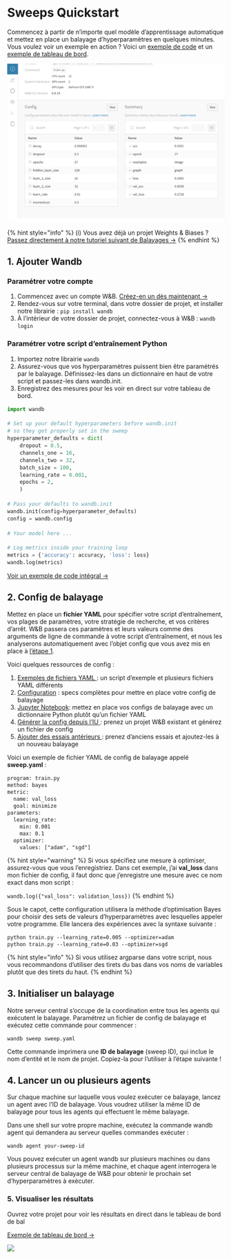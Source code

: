 # Sweeps Quickstart

Commencez à partir de n’importe quel modèle d’apprentissage automatique et mettez en place un balayage d’hyperparamètres en quelques minutes. Vous voulez voir un exemple en action ? Voici un [exemple de code](https://github.com/wandb/examples/tree/master/examples/pytorch/pytorch-cnn-fashion) et un [exemple de tableau de bord](https://app.wandb.ai/carey/pytorch-cnn-fashion/sweeps/v8dil26q).

![](../.gitbook/assets/image%20%2847%29%20%282%29%20%282%29.png)

{% hint style="info" %}
\(i\) Vous avez déjà un projet Weights & Biases ? [Passez directement à notre tutoriel suivant de Balayages →](https://docs.wandb.ai/sweeps/existing-project)
{% endhint %}

## 1.  Ajouter Wandb

### Paramétrer votre compte

1. Commencez avec un compte W&B. [Créez-en un dès maintenant →](http://app.wandb.ai/)
2. Rendez-vous sur votre terminal, dans votre dossier de projet, et installer notre librairie : `pip install wandb`
3. À l’intérieur de votre dossier de projet, connectez-vous à W&B : `wandb login`

### Paramétrer votre script d’entraînement Python

1. Importez notre librairie `wandb`  
2. Assurez-vous que vos hyperparamètres puissent bien être paramétrés par le balayage. Définissez-les dans un dictionnaire en haut de votre script et passez-les dans wandb.init.
3. Enregistrez des mesures pour les voir en direct sur votre tableau de bord.

```python
import wandb

# Set up your default hyperparameters before wandb.init
# so they get properly set in the sweep
hyperparameter_defaults = dict(
    dropout = 0.5,
    channels_one = 16,
    channels_two = 32,
    batch_size = 100,
    learning_rate = 0.001,
    epochs = 2,
    )

# Pass your defaults to wandb.init
wandb.init(config=hyperparameter_defaults)
config = wandb.config

# Your model here ...

# Log metrics inside your training loop
metrics = {'accuracy': accuracy, 'loss': loss}
wandb.log(metrics)
```

 [Voir un exemple de code intégral →](https://github.com/wandb/examples/tree/master/examples/pytorch/pytorch-cnn-fashion)

## 2.  Config de balayage

Mettez en place un **fichier YAML** pour spécifier votre script d’entraînement, vos plages de paramètres, votre stratégie de recherche, et vos critères d’arrêt. W&B passera ces paramètres et leurs valeurs comme des arguments de ligne de commande à votre script d’entraînement, et nous les analyserons automatiquement avec l’objet config que vous avez mis en place à [l’étape 1](https://docs.wandb.ai/sweeps/quickstart#set-up-your-python-training-script).

Voici quelques ressources de config :

1. [Exemples de fichiers YAML ](https://github.com/wandb/examples/tree/master/examples/keras/keras-cnn-fashion): un script d’exemple et plusieurs fichiers YAML différents
2. [Configuration](https://docs.wandb.ai/sweeps/configuration) : specs complètes pour mettre en place votre config de balayage
3. [Jupyter Notebook](python-api.md): mettez en place vos configs de balayage avec un dictionnaire Python plutôt qu’un fichier YAML
4. [Générer la config depuis l’IU ](https://docs.wandb.ai/sweeps/existing-project): prenez un projet W&B existant et générez un fichier de config
5. [Ajouter des essais antérieurs ](https://docs.wandb.com/sweeps/existing-project#seed-a-new-sweep-with-existing-runs): prenez d’anciens essais et ajoutez-les à un nouveau balayage

 Voici un exemple de fichier YAML de config de balayage appelé **sweep.yaml** :

```text
program: train.py
method: bayes
metric:
  name: val_loss
  goal: minimize
parameters:
  learning_rate:
    min: 0.001
    max: 0.1
  optimizer:
    values: ["adam", "sgd"]
```

{% hint style="warning" %}
Si vous spécifiez une mesure à optimiser, assurez-vous que vous l’enregistriez. Dans cet exemple, j’ai **val\_loss** dans mon fichier de config, il faut donc que j’enregistre une mesure avec ce nom exact dans mon script :

`wandb.log({"val_loss": validation_loss})`
{% endhint %}

Sous le capot, cette configuration utilisera la méthode d’optimisation Bayes pour choisir des sets de valeurs d’hyperparamètres avec lesquelles appeler votre programme. Elle lancera des expériences avec la syntaxe suivante :

```text
python train.py --learning_rate=0.005 --optimizer=adam
python train.py --learning_rate=0.03 --optimizer=sgd
```

{% hint style="info" %}
Si vous utilisez argparse dans votre script, nous vous recommandons d’utiliser des tirets du bas dans vos noms de variables plutôt que des tirets du haut.
{% endhint %}

## 3. Initialiser un balayage

Notre serveur central s’occupe de la coordination entre tous les agents qui exécutent le balayage. Paramétrez un fichier de config de balayage et exécutez cette commande pour commencer :

```text
wandb sweep sweep.yaml
```

Cette commande imprimera une **ID de balayage** \(sweep ID\), qui inclue le nom d’entité et le nom de projet. Copiez-la pour l’utiliser à l’étape suivante !

## 4. Lancer un ou plusieurs agents

Sur chaque machine sur laquelle vous voulez exécuter ce balayage, lancez un agent avec l’ID de balayage. Vous voudrez utiliser la même ID de balayage pour tous les agents qui effectuent le même balayage.

Dans une shell sur votre propre machine, exécutez la commande wandb agent qui demandera au serveur quelles commandes exécuter :

```text
wandb agent your-sweep-id
```

Vous pouvez exécuter un agent wandb sur plusieurs machines ou dans plusieurs processus sur la même machine, et chaque agent interrogera le serveur central de balayage de W&B pour obtenir le prochain set d’hyperparamètres à exécuter.

### 5. Visualiser les résultats

Ouvrez votre projet pour voir les résultats en direct dans le tableau de bord de bal

 [Exemple de tableau de bord →](https://app.wandb.ai/carey/pytorch-cnn-fashion)

![](../.gitbook/assets/image%20%2888%29.png)

